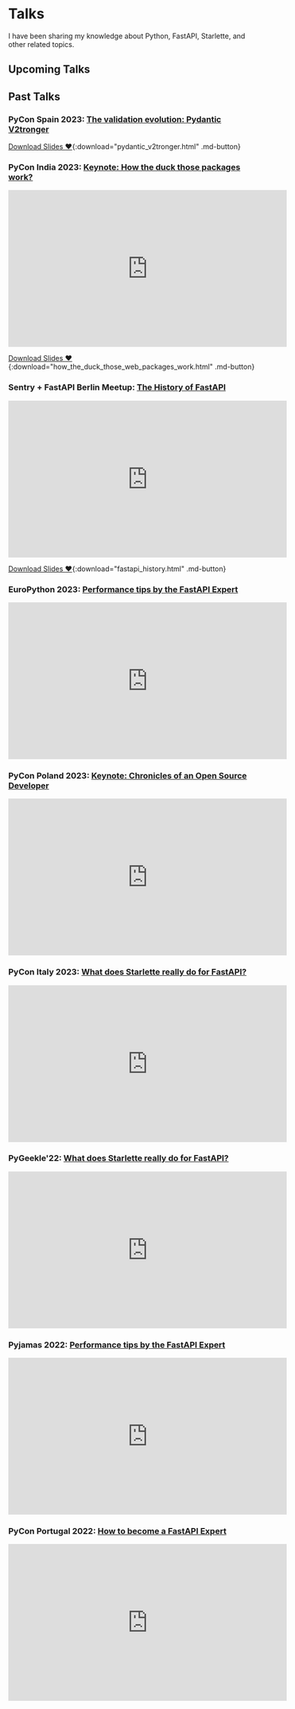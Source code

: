 # Talks

I have been sharing my knowledge about Python, FastAPI, Starlette, and other related topics.

## Upcoming Talks

## Past Talks

### PyCon Spain 2023: [The validation evolution: Pydantic V2tronger][pycon-es-2023]

[Download Slides :heart:](slides/pydantic_v2tronger.html){:download="pydantic_v2tronger.html" .md-button}

### PyCon India 2023: [Keynote: How the duck those packages work?][pycon-in-2023]

<iframe width="560" height="315" src="https://www.youtube.com/embed/EtglvudUZZI?si=jpGUxiCnfJfC3eJx&amp;start=19047" title="YouTube video player" frameborder="0" allow="accelerometer; autoplay; clipboard-write; encrypted-media; gyroscope; picture-in-picture; web-share" allowfullscreen></iframe>

[Download Slides :heart:](slides/how_the_duck_those_web_packages_work.html){:download="how_the_duck_those_web_packages_work.html" .md-button}

### Sentry + FastAPI Berlin Meetup: [The History of FastAPI][sentry-fastapi-2023]

<iframe width="560" height="315" src="https://www.youtube.com/embed/Rms75K0AM4s?si=XY_n_YgP1QEMe7Qs&amp;start=1999" title="YouTube video player" frameborder="0" allow="accelerometer; autoplay; clipboard-write; encrypted-media; gyroscope; picture-in-picture; web-share" allowfullscreen></iframe>

[Download Slides :heart:](slides/fastapi_history.html){:download="fastapi_history.html" .md-button}

### EuroPython 2023: [Performance tips by the FastAPI Expert][europython-2023]

<iframe width="560" height="315" src="https://www.youtube.com/embed/7jtzjovKQ8A?si=Wb8u4pbKC7SKz-IL" title="YouTube video player" frameborder="0" allow="accelerometer; autoplay; clipboard-write; encrypted-media; gyroscope; picture-in-picture; web-share" allowfullscreen></iframe>

### PyCon Poland 2023: [Keynote: Chronicles of an Open Source Developer][pycon-pl-2023]

<iframe width="560" height="315" src="https://www.youtube.com/embed/P86TcI0bRQI?si=Hg-IHZ_lEEnG8eWG" title="YouTube video player" frameborder="0" allow="accelerometer; autoplay; clipboard-write; encrypted-media; gyroscope; picture-in-picture; web-share" allowfullscreen></iframe>

### PyCon Italy 2023: [What does Starlette really do for FastAPI?][pycon-it-2023]

<iframe width="560" height="315" src="https://www.youtube.com/embed/SvQiSa7ua-Y" title="YouTube video player" frameborder="0" allow="accelerometer; autoplay; clipboard-write; encrypted-media; gyroscope; picture-in-picture; web-share" allowfullscreen></iframe>

### PyGeekle'22: [What does Starlette really do for FastAPI?][pygeekle-2022]

<iframe width="560" height="315" src="https://www.youtube.com/embed/2fgBKDT1j8k?start=22987" title="YouTube video player" frameborder="0" allow="accelerometer; autoplay; clipboard-write; encrypted-media; gyroscope; picture-in-picture; web-share" allowfullscreen></iframe>

### Pyjamas 2022: [Performance tips by the FastAPI Expert][pyjamas-2022]

<iframe width="560" height="315" src="https://www.youtube.com/embed/-CjKMfva398" title="YouTube video player" frameborder="0" allow="accelerometer; autoplay; clipboard-write; encrypted-media; gyroscope; picture-in-picture; web-share" allowfullscreen></iframe>

### PyCon Portugal 2022: [How to become a FastAPI Expert][pycon-pt-2022]

<iframe width="560" height="315" src="https://www.youtube.com/embed/ULhX7761GAY" title="YouTube video player" frameborder="0" allow="accelerometer; autoplay; clipboard-write; encrypted-media; gyroscope; picture-in-picture; web-share" allowfullscreen></iframe>

[sentry-fastapi-2023]: https://sentry.io/resources/fastapi-event/
[pycon-es-2023]: https://charlas.2023.es.pycon.org/pycones-2023/talk/SVLHVA/
[pycon-in-2023]: https://in.pycon.org/2023/speakers/
[europython-2023]: https://ep2023.europython.eu/speaker/marcelo-trylesinski
[pycon-pl-2023]: https://pl.pycon.org/2023/en/prelegenci/
[pycon-it-2023]: https://2023.pycon.it/en/event/what-does-starlette-really-do-for-fastapi
[pygeekle-2022]: https://www.youtube.com/live/2fgBKDT1j8k?feature=share&t=22986
[pyjamas-2022]: https://www.youtube.com/embed/-CjKMfva398
[pycon-pt-2022]: https://pretalx.evolutio.pt/pyconpt2022/talk/ETRAXR/

